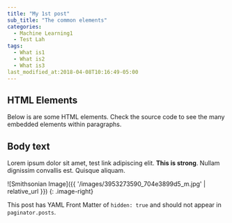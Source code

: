 ```yaml
---
title: "My 1st post"
sub_title: "The common elements"
categories: 
  - Machine Learning1
  - Test Lah 
tags:
  - What is1
  - What is2
  - What is3
last_modified_at:2018-04-08T10:16:49-05:00
---
```


## HTML Elements

Below is are some HTML elements. Check the source code to see the many embedded elements within paragraphs.

## Body text

Lorem ipsum dolor sit amet, test link adipiscing elit. **This is strong**. Nullam dignissim convallis est. Quisque aliquam.

![Smithsonian Image]({{ '/images/3953273590_704e3899d5_m.jpg' | relative_url }})
{: .image-right}

This post has YAML Front Matter of `hidden: true` and should not appear in `paginator.posts`.
